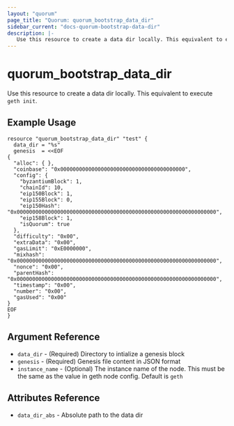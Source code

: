 ```yaml
---
layout: "quorum"
page_title: "Quorum: quorum_bootstrap_data_dir"
sidebar_current: "docs-quorum-bootstrap-data-dir"
description: |-
   Use this resource to create a data dir locally. This equivalent to execute `geth init`.
---
```


# quorum_bootstrap_data_dir

Use this resource to create a data dir locally. This equivalent to execute `geth init`.

## Example Usage

```hcl
resource "quorum_bootstrap_data_dir" "test" {
  data_dir = "%s"
  genesis  = <<EOF
{
  "alloc": { },
  "coinbase": "0x0000000000000000000000000000000000000000",
  "config": {
    "byzantiumBlock": 1,
    "chainId": 10,
    "eip150Block": 1,
    "eip155Block": 0,
    "eip150Hash": "0x0000000000000000000000000000000000000000000000000000000000000000",
    "eip158Block": 1,
    "isQuorum": true
  },
  "difficulty": "0x00",
  "extraData": "0x00",
  "gasLimit": "0xE0000000",
  "mixhash": "0x0000000000000000000000000000000000000000000000000000000000000000",
  "nonce": "0x00",
  "parentHash": "0x0000000000000000000000000000000000000000000000000000000000000000",
  "timestamp": "0x00",
  "number": "0x00",
  "gasUsed": "0x00"
}
EOF
}
```

## Argument Reference

- `data_dir` - (Required) Directory to intialize a genesis block
- `genesis` - (Required) Genesis file content in JSON format
- `instance_name` - (Optional) The instance name of the node. This must be the same as the value in geth node config. Default is `geth`

## Attributes Reference

- `data_dir_abs` - Absolute path to the data dir

